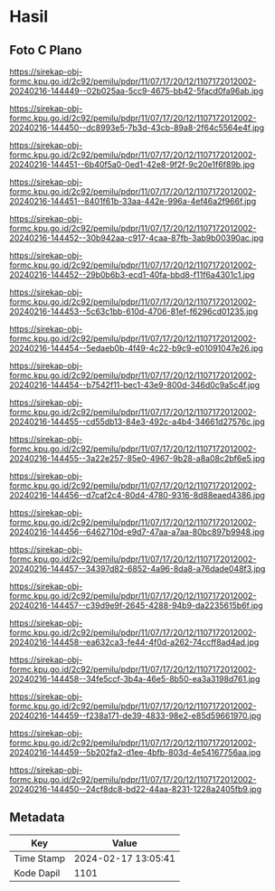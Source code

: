# Hasil

## Foto C Plano

https://sirekap-obj-formc.kpu.go.id/2c92/pemilu/pdpr/11/07/17/20/12/1107172012002-20240216-144449--02b025aa-5cc9-4675-bb42-5facd0fa96ab.jpg

https://sirekap-obj-formc.kpu.go.id/2c92/pemilu/pdpr/11/07/17/20/12/1107172012002-20240216-144450--dc8993e5-7b3d-43cb-89a8-2f64c5564e4f.jpg

https://sirekap-obj-formc.kpu.go.id/2c92/pemilu/pdpr/11/07/17/20/12/1107172012002-20240216-144451--6b40f5a0-0ed1-42e8-9f2f-9c20e1f6f89b.jpg

https://sirekap-obj-formc.kpu.go.id/2c92/pemilu/pdpr/11/07/17/20/12/1107172012002-20240216-144451--8401f61b-33aa-442e-996a-4ef46a2f966f.jpg

https://sirekap-obj-formc.kpu.go.id/2c92/pemilu/pdpr/11/07/17/20/12/1107172012002-20240216-144452--30b942aa-c917-4caa-87fb-3ab9b00390ac.jpg

https://sirekap-obj-formc.kpu.go.id/2c92/pemilu/pdpr/11/07/17/20/12/1107172012002-20240216-144452--29b0b6b3-ecd1-40fa-bbd8-f11f6a4301c1.jpg

https://sirekap-obj-formc.kpu.go.id/2c92/pemilu/pdpr/11/07/17/20/12/1107172012002-20240216-144453--5c63c1bb-610d-4706-81ef-f6296cd01235.jpg

https://sirekap-obj-formc.kpu.go.id/2c92/pemilu/pdpr/11/07/17/20/12/1107172012002-20240216-144454--5edaeb0b-4f49-4c22-b9c9-e01091047e26.jpg

https://sirekap-obj-formc.kpu.go.id/2c92/pemilu/pdpr/11/07/17/20/12/1107172012002-20240216-144454--b7542f11-bec1-43e9-800d-346d0c9a5c4f.jpg

https://sirekap-obj-formc.kpu.go.id/2c92/pemilu/pdpr/11/07/17/20/12/1107172012002-20240216-144455--cd55db13-84e3-492c-a4b4-34661d27576c.jpg

https://sirekap-obj-formc.kpu.go.id/2c92/pemilu/pdpr/11/07/17/20/12/1107172012002-20240216-144455--3a22e257-85e0-4967-9b28-a8a08c2bf6e5.jpg

https://sirekap-obj-formc.kpu.go.id/2c92/pemilu/pdpr/11/07/17/20/12/1107172012002-20240216-144456--d7caf2c4-80d4-4780-9316-8d88eaed4386.jpg

https://sirekap-obj-formc.kpu.go.id/2c92/pemilu/pdpr/11/07/17/20/12/1107172012002-20240216-144456--6462710d-e9d7-47aa-a7aa-80bc897b9948.jpg

https://sirekap-obj-formc.kpu.go.id/2c92/pemilu/pdpr/11/07/17/20/12/1107172012002-20240216-144457--34397d82-6852-4a96-8da8-a76dade048f3.jpg

https://sirekap-obj-formc.kpu.go.id/2c92/pemilu/pdpr/11/07/17/20/12/1107172012002-20240216-144457--c39d9e9f-2645-4288-94b9-da2235615b6f.jpg

https://sirekap-obj-formc.kpu.go.id/2c92/pemilu/pdpr/11/07/17/20/12/1107172012002-20240216-144458--ea632ca3-fe44-4f0d-a262-74ccff8ad4ad.jpg

https://sirekap-obj-formc.kpu.go.id/2c92/pemilu/pdpr/11/07/17/20/12/1107172012002-20240216-144458--34fe5ccf-3b4a-46e5-8b50-ea3a3198d761.jpg

https://sirekap-obj-formc.kpu.go.id/2c92/pemilu/pdpr/11/07/17/20/12/1107172012002-20240216-144459--f238a171-de39-4833-98e2-e85d59661970.jpg

https://sirekap-obj-formc.kpu.go.id/2c92/pemilu/pdpr/11/07/17/20/12/1107172012002-20240216-144459--5b202fa2-d1ee-4bfb-803d-4e54167756aa.jpg

https://sirekap-obj-formc.kpu.go.id/2c92/pemilu/pdpr/11/07/17/20/12/1107172012002-20240216-144450--24cf8dc8-bd22-44aa-8231-1228a2405fb9.jpg


## Metadata

| Key        | Value               |
| ---------- | ------------------- |
| Time Stamp | 2024-02-17 13:05:41 |
| Kode Dapil | 1101                |



